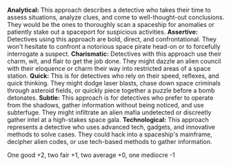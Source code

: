 **Analytical:** This approach describes a detective who takes their time to assess situations, analyze clues, and come to well-thought-out conclusions. They would be the ones to thoroughly scan a spaceship for anomalies or patiently stake out a spaceport for suspicious activities.
**Assertive:** Detectives using this approach are bold, direct, and confrontational. They won't hesitate to confront a notorious space pirate head-on or to forcefully interrogate a suspect.
**Charismatic:** Detectives with this approach use their charm, wit, and flair to get the job done. They might dazzle an alien council with their eloquence or charm their way into restricted areas of a space station.
**Quick:** This is for detectives who rely on their speed, reflexes, and quick thinking. They might dodge laser blasts, chase down space criminals through asteroid fields, or quickly piece together a puzzle before a bomb detonates.
**Subtle:** This approach is for detectives who prefer to operate from the shadows, gather information without being noticed, and use subterfuge. They might infiltrate an alien mafia undetected or discreetly gather intel at a high-stakes space gala.
**Technological:** This approach represents a detective who uses advanced tech, gadgets, and innovative methods to solve cases. They could hack into a spaceship's mainframe, decipher alien codes, or use tech-based methods to gather information.

One good +2, two fair +1, two average +0, one mediocre -1
